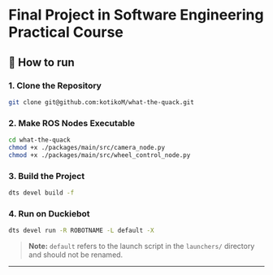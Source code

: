 # Final Project in Software Engineering Practical Course

## 🚀 How to run

### 1. Clone the Repository
```bash
git clone git@github.com:kotikoM/what-the-quack.git
```

### 2. Make ROS Nodes Executable

```bash
cd what-the-quack
chmod +x ./packages/main/src/camera_node.py
chmod +x ./packages/main/src/wheel_control_node.py
```

### 3. Build the Project

```bash
dts devel build -f
```

### 4. Run on Duckiebot


```bash
dts devel run -R ROBOTNAME -L default -X
```

> **Note:** `default` refers to the launch script in the `launchers/` directory and should not be renamed.

---
